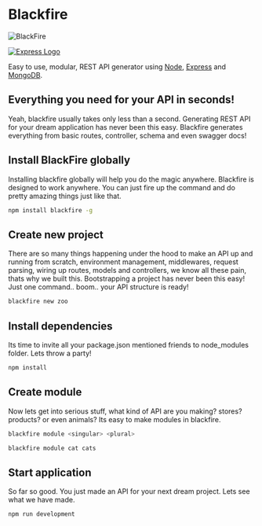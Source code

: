 # Blackfire
![BlackFire](https://img.shields.io/npm/v/blackfire.svg)

[![Express Logo](http://shajanjacob.com/blackfire/img/blackfire-example.png)](http://shajanjacob.com/blackfire)

Easy to use, modular, REST API generator using [Node](http://nodejs.org), [Express](https://expressjs.com/) and [MongoDB](https://www.mongodb.com/).

## Everything you need for your API in seconds!
Yeah, blackfire usually takes only less than a second. Generating REST API for your dream application has never been this easy. Blackfire generates everything from basic routes, controller, schema and even swagger docs!

## Install BlackFire globally
Installing blackfire globally will help you do the magic anywhere. Blackfire is designed to work anywhere. You can just fire up the command and do pretty amazing things just like that.

```sh
npm install blackfire -g
```

## Create new project
There are so many things happening under the hood to make an API up and running from scratch, environment management, middlewares, request parsing, wiring up routes, models and controllers, we know all these pain, thats why we built this. Bootstrapping a project has never been this easy! Just one command.. boom.. your API structure is ready!

```sh
blackfire new zoo
```

## Install dependencies
Its time to invite all your package.json mentioned friends to node_modules folder. Lets throw a party!

```sh
npm install
```

## Create module
Now lets get into serious stuff, what kind of API are you making? stores? products? or even animals? Its easy to make modules in blackfire. 

```sh
blackfire module <singular> <plural>
```

```sh
blackfire module cat cats
```

## Start application
So far so good. You just made an API for your next dream project. Lets see what we have made.

```sh
npm run development
```
